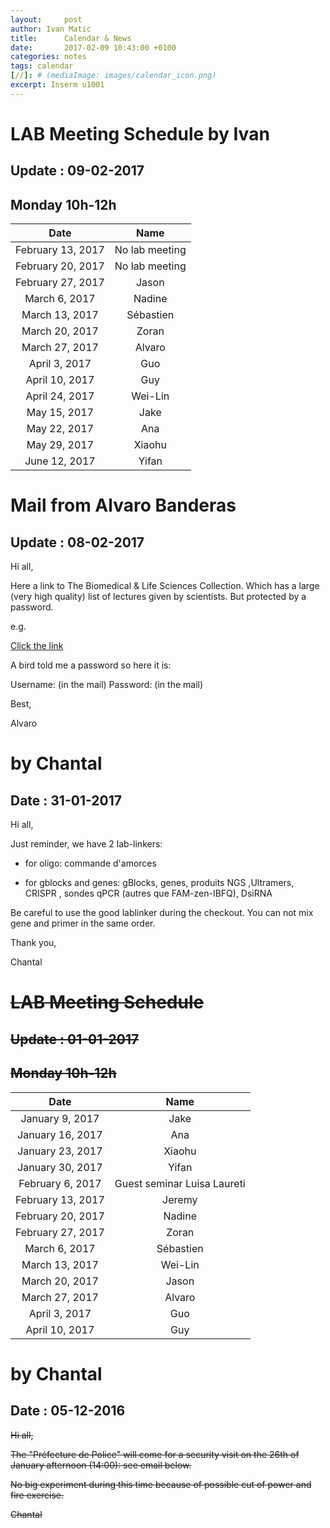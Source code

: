 ```yaml
---
layout:     post
author: Ivan Matic
title:      Calendar & News
date:       2017-02-09 10:43:00 +0100
categories: notes
tags: calendar
[//]: # (mediaImage: images/calendar_icon.png)
excerpt: Inserm u1001
---
```


# LAB Meeting Schedule by Ivan
## Update : 09-02-2017
## Monday 10h-12h

|Date|Name|
|:------:|:---:|
|February 13, 2017|	No lab meeting|
|February 20, 2017|	No lab meeting|
|February 27, 2017|	Jason |
|March 6, 2017|	Nadine|
|March 13, 2017|	Sébastien| 
|March 20, 2017|	Zoran|
|March 27, 2017|	Alvaro|
|April 3, 2017|	Guo|
|April 10, 2017|	Guy|
|April 24, 2017|	Wei-Lin|
|May 15, 2017|	Jake|
|May 22, 2017|	Ana|
|May 29, 2017|	Xiaohu|
|June 12, 2017|	Yifan|

# Mail from Alvaro Banderas
## Update : 08-02-2017
Hi all,

Here a link to The Biomedical & Life Sciences Collection. Which has a large (very high quality) list of lectures given by scientists. But protected by a password.

e.g. 

[Click the link](https://hstalks.com/t/2938/evolutionary-tradeoffs-and-the-geometry-of-gene-ex/?biosci)

A bird told me a password so here it is:

Username: (in the mail) Password: (in the mail)

Best,

Alvaro

# by Chantal
## Date : 31-01-2017
Hi all,

Just reminder, we have 2 lab-linkers:

* for oligo: commande d'amorces

* for gblocks and genes:  gBlocks, genes, produits NGS ,Ultramers, CRISPR , sondes qPCR (autres que FAM-zen-IBFQ), DsiRNA 

Be careful to use the good lablinker during the checkout. You can not mix gene and primer in the same order.

Thank you,

Chantal



# <s> LAB Meeting Schedule</s>
## <s>Update : 01-01-2017</s>
## <s>Monday 10h-12h</s>

|Date|Name|
|:------:|:---:|
|January 9, 2017|	Jake|
|January 16, 2017|	Ana|
|January 23, 2017|	Xiaohu|
|January 30, 2017|	Yifan|
|February 6, 2017|	Guest seminar Luisa Laureti|
|February 13, 2017|	Jeremy|
|February 20, 2017|	Nadine|
|February 27, 2017|	Zoran|
|March 6, 2017|	Sébastien|
|March 13, 2017|	Wei-Lin| 
|March 20, 2017|	Jason|
|March 27, 2017|	Alvaro|
|April 3, 2017|	Guo|
|April 10, 2017|	Guy|


# by Chantal
## Date : 05-12-2016
<s>Hi all,

The "Préfecture de Police" will come for a security visit on the 26th of January afternoon  (14:00):   see email below.

No big experiment during this  time because of possible cut of power and fire exercise. 

Chantal</s>

